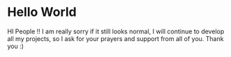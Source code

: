 # Hello World
HI People !!
I am really sorry if it still looks normal, I will continue to develop all my projects, so I ask for your prayers and support from all of you.
Thank you :)
